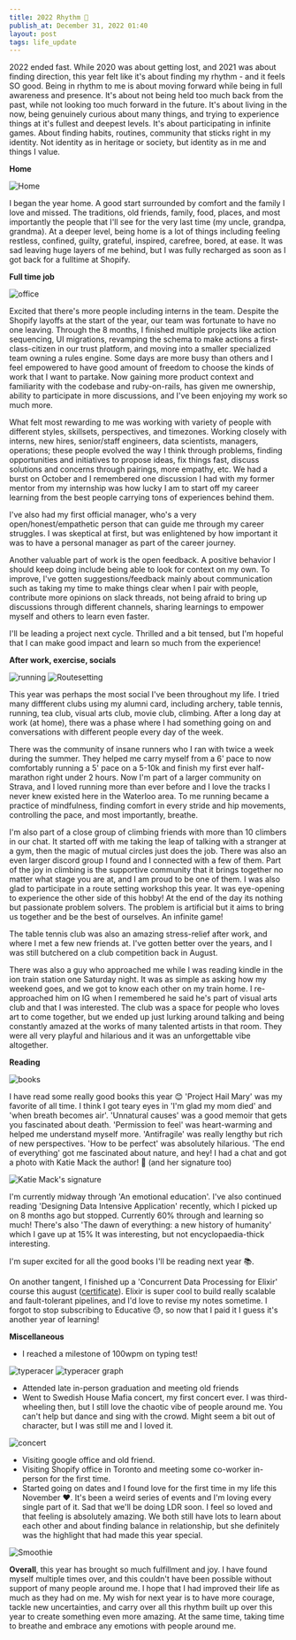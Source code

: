 ```yaml
---
title: 2022 Rhythm 🎊
publish_at: December 31, 2022 01:40
layout: post
tags: life_update
---
```


2022 ended fast. While 2020 was about getting lost, and 2021 was about finding direction, this year felt like it's about finding my rhythm - and it feels SO good. Being in rhythm to me is about moving forward while being in full awareness and presence. It's about not being held too much back from the past, while not looking too much forward in the future. It's about living in the now, being genuinely curious about many things, and trying to experience things at it's fullest and deepest levels. It's about participating in infinite games. About finding habits, routines, community that sticks right in my identity. Not identity as in heritage or society, but identity as in me and things I value.

**Home**

![Home](2022-rhythm/bandung.png "=400x400")

I began the year home. A good start surrounded by comfort and the family I love and missed. The traditions, old friends, family, food, places, and most importantly the people that I'll see for the very last time (my uncle, grandpa, grandma). At a deeper level, being home is a lot of things including feeling restless, confined, guilty, grateful, inspired, carefree, bored, at ease. It was sad leaving huge layers of me behind, but I was fully recharged as soon as I got back for a fulltime at Shopify.

**Full time job**

![office](2022-rhythm/office.png "=400x400")

Excited that there's more people including interns in the team. Despite the Shopify layoffs at the start of the year, our team was fortunate to have no one leaving. Through the 8 months, I finished multiple projects like action sequencing, UI migrations, revamping the schema to make actions a first-class-citizen in our trust platform, and moving into a smaller specialized team owning a rules engine. Some days are more busy than others and I feel empowered to have good amount of freedom to choose the kinds of work that I want to partake. Now gaining more product context and familiarity with the codebase and ruby-on-rails, has given me ownership, ability to participate in more discussions, and I've been enjoying my work so much more.

What felt most rewarding to me was working with variety of people with different styles, skillsets, perspectives, and timezones. Working closely with interns, new hires, senior/staff engineers, data scientists, managers, operations; these people evolved the way I think through problems, finding opportunities and initiatives to propose ideas, fix things fast, discuss solutions and concerns through pairings, more empathy, etc. We had a burst on October and I remembered one discussion I had with my former mentor from my internship was how lucky I am to start off my career learning from the best people carrying tons of experiences behind them.

I've also had my first official manager, who's a very open/honest/empathetic person that can guide me through my career struggles. I was skeptical at first, but was enlightened by how important it was to have a personal manager as part of the career journey.

Another valuable part of work is the open feedback. A positive behavior I should keep doing include being able to look for context on my own. To improve, I've gotten suggestions/feedback mainly about communication such as taking my time to make things clear when I pair with people, contribute more opinions on slack threads, not being afraid to bring up discussions through different channels, sharing learnings to empower myself and others to learn even faster.

I'll be leading a project next cycle. Thrilled and a bit tensed, but I'm hopeful that I can make good impact and learn so much from the experience!

**After work, exercise, socials**

![running](2022-rhythm/running.png "=400x400")
![Routesetting](2022-rhythm/routesetting.png "=400x400")

This year was perhaps the most social I've been throughout my life. I tried many diffferent clubs using my alumni card, including archery, table tennis, running, tea club, visual arts club, movie club, climbing. After a long day at work (at home), there was a phase where I had something going on and conversations with different people every day of the week.

There was the community of insane runners who I ran with twice a week during the summer. They helped me carry myself from a 6' pace to now comfortably running a 5' pace on a 5-10k and finish my first ever half-marathon right under 2 hours. Now I'm part of a larger community on Strava, and I loved running more than ever before and I love the tracks I never knew existed here in the Waterloo area. To me running became a practice of mindfulness, finding comfort in every stride and hip movements, controlling the pace, and most importantly, breathe.

I'm also part of a close group of climbing friends with more than 10 climbers in our chat. It started off with me taking the leap of talking with a stranger at a gym, then the magic of mutual circles just does the job. There was also an even larger discord group I found and I connected with a few of them. Part of the joy in climbing is the supportive community that it brings together no matter what stage you are at, and I am proud to be one of them. I was also glad to participate in a route setting workshop this year. It was eye-opening to experience the other side of this hobby! At the end of the day its nothing but passionate problem solvers. The problem is artificial but it aims to bring us together and be the best of ourselves. An infinite game!

The table tennis club was also an amazing stress-relief after work, and where I met a few new friends at. I've gotten better over the years, and I was still butchered on a club competition back in August.

There was also a guy who approached me while I was reading kindle in the ion train station one Saturday night. It was as simple as asking how my weekend goes, and we got to know each other on my train home. I re-approached him on IG when I remembered he said he's part of visual arts club and that I was interested. The club was a space for people who loves art to come together, but we ended up just lurking around talking and being constantly amazed at the works of many talented artists in that room. They were all very playful and hilarious and it was an unforgettable vibe altogether.


**Reading**

![books](2022-rhythm/books.png "=400x400")

I have read some really good books this year 😊 'Project Hail Mary' was my favorite of all time. I think I got teary eyes in 'I'm glad my mom died' and 'when breath becomes air'. 'Unnatural causes' was a good memoir that gets you fascinated about death. 'Permission to feel' was heart-warming and helped me understand myself more. 'Antifragile' was really lengthy but rich of new perspectives. 'How to be perfect' was absolutely hilarious. 'The end of everything' got me fascinated about nature, and hey! I had a chat and got a photo with Katie Mack the author! 📸 (and her signature too)

![Katie Mack's signature](2022-rhythm/signature.png "=400x400")

I'm currently midway through 'An emotional education'. I've also continued reading 'Designing Data Intensive Application' recently, which I picked up on 8 months ago but stopped. Currently 60% through and learning so much! There's also 'The dawn of everything: a new history of humanity' which I gave up at 15% It was interesting, but not encyclopaedia-thick interesting.

I'm super excited for all the good books I'll be reading next year 📚.

On another tangent, I finished up a 'Concurrent Data Processing for Elixir' course this august ([certificate](https://www.educative.io/verify-certificate/487B21t9VoJG37G7yhNkzq1Z9GMPcG)). Elixir is super cool to build really scalable and fault-tolerant pipelines, and I'd love to revise my notes sometime. I forgot to stop subscribing to Educative 😓, so now that I paid it I guess it's another year of learning!

**Miscellaneous**
- I reached a milestone of 100wpm on typing test!

![typeracer](2022-rhythm/typeracer_score.jpg "=400x400")
![typeracer graph](2022-rhythm/graph.png "=400x400")

- Attended late in-person graduation and meeting old friends
- Went to Swedish House Mafia concert, my first concert ever. I was third-wheeling then, but I still love the chaotic vibe of people around me. You can't help but dance and sing with the crowd. Might seem a bit out of character, but I was still me and I loved it.

![concert](2022-rhythm/concert.png "=400x400")

- Visiting google office and old friend.
- Visiting Shopify office in Toronto and meeting some co-worker in-person for the first time.
- Started going on dates and I found love for the first time in my life this November ❤️. It's been a weird series of events and I'm loving every single part of it. Sad that we'll be doing LDR soon. I feel so loved and that feeling is absolutely amazing. We both still have lots to learn about each other and about finding balance in relationship, but she definitely was the highlight that had made this year special.

![Smoothie](2022-rhythm/smoothie.png "=400x400")

**Overall**, this year has brought so much fulfillment and joy. I have found myself multiple times over, and this couldn't have been possible without support of many people around me. I hope that I had improved their life as much as they had on me. My wish for next year is to have more courage, tackle new uncertainties, and carry over all this rhythm built up over this year to create something even more amazing. At the same time, taking time to breathe and embrace any emotions with people around me.
